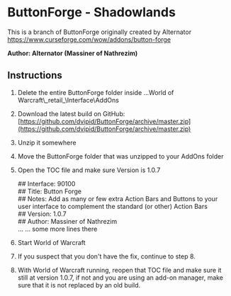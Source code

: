 # ButtonForge - Shadowlands

This is a branch of ButtonForge originally created by Alternator
https://www.curseforge.com/wow/addons/button-forge

**Author: Alternator (Massiner of Nathrezim)**

## Instructions
1. Delete the entire ButtonForge folder inside ...World of Warcraft\\\_retail_\Interface\AddOns
2. Download the latest build on GitHub: [https://github.com/dvipid/ButtonForge/archive/master.zip](https://github.com/dvipid/ButtonForge/archive/master.zip)
3. Unzip it somewhere
4. Move the ButtonForge folder that was unzipped to your AddOns folder
5. Open the TOC file and make sure Version is 1.0.7

    \## Interface: 90100  
\## Title: Button Forge  
\## Notes: Add as many or few extra Action Bars and Buttons to your user interface to complement the standard (or other) Action Bars  
\## Version: 1.0.7  
\## Author: Massiner of Nathrezim  
\... ... some more lines there

6. Start World of Warcraft
7. If you suspect that you don't have the fix, continue to step 8.
8. With World of Warcraft running, reopen that TOC file and make sure it still at version 1.0.7, if not and you are using an add-on manager, make sure that it is not replaced by an old build.
